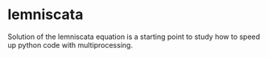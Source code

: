 # lemniscata
Solution of the lemniscata equation is a starting point to study how to speed up python code with multiprocessing.
